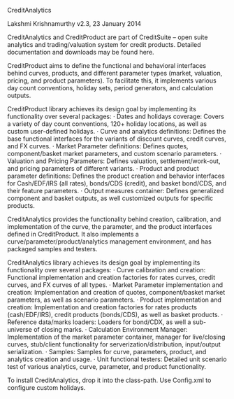CreditAnalytics

Lakshmi Krishnamurthy
v2.3, 23 January 2014


CreditAnalytics and CreditProduct are part of CreditSuite – open suite analytics and trading/valuation system for credit products. Detailed documentation and downloads may be found here.

CreditProduct aims to define the functional and behavioral interfaces behind curves, products, and different parameter types (market, valuation, pricing, and product parameters). To facilitate this, it implements various day count conventions, holiday sets, period generators, and calculation outputs. 

CreditProduct library achieves its design goal by implementing its functionality over several packages: 
·	Dates and holidays coverage: Covers a variety of day count conventions, 120+ holiday locations, as well as custom user-defined holidays.
·	Curve and analytics definitions: Defines the base functional interfaces for the variants of discount curves, credit curves, and FX curves.
·	Market Parameter definitions: Defines quotes, component/basket market parameters, and custom scenario parameters.
·	Valuation and Pricing Parameters: Defines valuation, settlement/work-out, and pricing parameters of different variants.
·	Product and product parameter definitions: Defines the product creation and behavior interfaces for Cash/EDF/IRS (all rates), bonds/CDS (credit), and basket bond/CDS, and their feature parameters.
·	Output measures container: Defines generalized component and basket outputs, as well customized outputs for specific products.

CreditAnalytics provides the functionality behind creation, calibration, and implementation of the curve, the parameter, and the product interfaces defined in CreditProduct. It also implements a curve/parameter/product/analytics management environment, and has packaged samples and testers.

CreditAnalytics library achieves its design goal by implementing its functionality over several packages:
·	Curve calibration and creation: Functional implementation and creation factories for rates curves, credit curves, and FX curves of all types.
·	Market Parameter implementation and creation: Implementation and creation of quotes, component/basket market parameters, as well as scenario parameters.
·	Product implementation and creation: Implementation and creation factories for rates products (cash/EDF/IRS), credit products (bonds/CDS), as well as basket products.
·	Reference data/marks loaders: Loaders for bond/CDX, as well a sub-universe of closing marks.
·	Calculation Environment Manager: Implementation of the market parameter container, manager for live/closing curves, stub/client functionality for serverization/distribution, input/output serialization.
·	Samples: Samples for curve, parameters, product, and analytics creation and usage.
·	Unit functional testers: Detailed unit scenario test of various analytics, curve, parameter, and product functionality.

To install CreditAnalytics, drop it into the class-path. Use Config.xml to configure custom holidays.

